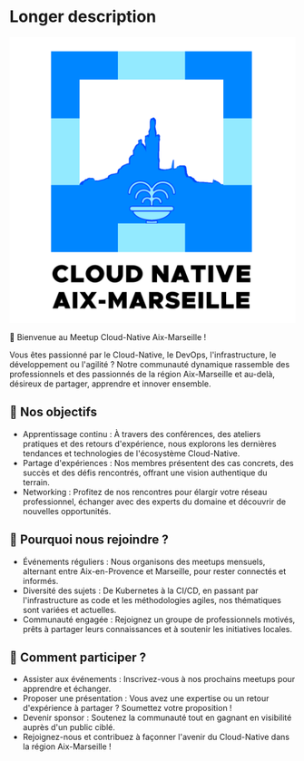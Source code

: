 # Longer description

![logo](logo-square.png)

🚀 Bienvenue au Meetup Cloud-Native Aix-Marseille !

Vous êtes passionné par le Cloud-Native, le DevOps, l'infrastructure, le développement ou l'agilité ? Notre communauté dynamique rassemble des professionnels et des passionnés de la région Aix-Marseille et au-delà, désireux de partager, apprendre et innover ensemble.

## 🎯 Nos objectifs

- Apprentissage continu : À travers des conférences, des ateliers pratiques et des retours d'expérience, nous explorons les dernières tendances et technologies de l'écosystème Cloud-Native.
- Partage d'expériences : Nos membres présentent des cas concrets, des succès et des défis rencontrés, offrant une vision authentique du terrain.
- Networking : Profitez de nos rencontres pour élargir votre réseau professionnel, échanger avec des experts du domaine et découvrir de nouvelles opportunités.

## 🤝 Pourquoi nous rejoindre ?

- Événements réguliers : Nous organisons des meetups mensuels, alternant entre Aix-en-Provence et Marseille, pour rester connectés et informés.
- Diversité des sujets : De Kubernetes à la CI/CD, en passant par l'infrastructure as code et les méthodologies agiles, nos thématiques sont variées et actuelles.
- Communauté engagée : Rejoignez un groupe de professionnels motivés, prêts à partager leurs connaissances et à soutenir les initiatives locales.

##  🫶 Comment participer ?

- Assister aux événements : Inscrivez-vous à nos prochains meetups pour apprendre et échanger.
- Proposer une présentation : Vous avez une expertise ou un retour d'expérience à partager ? Soumettez votre proposition !
- Devenir sponsor : Soutenez la communauté tout en gagnant en visibilité auprès d'un public ciblé.
- Rejoignez-nous et contribuez à façonner l'avenir du Cloud-Native dans la région Aix-Marseille !
